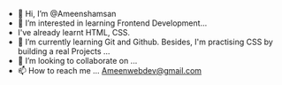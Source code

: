 - 👋 Hi, I’m @Ameenshamsan
- 👀 I’m interested in learning Frontend Development...
- I've already learnt HTML, CSS.
- 🌱 I’m currently learning Git and Github. Besides, I'm practising CSS by building a real Projects    ...
- 💞️ I’m looking to collaborate on ...
- 📫 How to reach me ... Ameenwebdev@gmail.com

<!---
Ameensham/Ameensham is a ✨ special ✨ repository because its `README.md` (this file) appears on your GitHub profile.
You can click the Preview link to take a look at your changes.
--->
